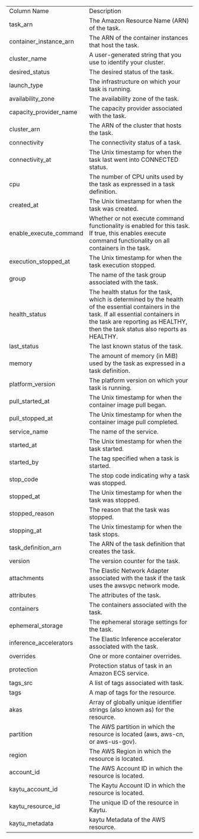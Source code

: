 <table>
	<tr><td>Column Name</td><td>Description</td></tr>
	<tr><td>task_arn</td><td>The Amazon Resource Name (ARN) of the task.</td></tr>
	<tr><td>container_instance_arn</td><td>The ARN of the container instances that host the task.</td></tr>
	<tr><td>cluster_name</td><td>A user-generated string that you use to identify your cluster.</td></tr>
	<tr><td>desired_status</td><td>The desired status of the task.</td></tr>
	<tr><td>launch_type</td><td>The infrastructure on which your task is running.</td></tr>
	<tr><td>availability_zone</td><td>The availability zone of the task.</td></tr>
	<tr><td>capacity_provider_name</td><td>The capacity provider associated with the task.</td></tr>
	<tr><td>cluster_arn</td><td>The ARN of the cluster that hosts the task.</td></tr>
	<tr><td>connectivity</td><td>The connectivity status of a task.</td></tr>
	<tr><td>connectivity_at</td><td>The Unix timestamp for when the task last went into CONNECTED status.</td></tr>
	<tr><td>cpu</td><td>The number of CPU units used by the task as expressed in a task definition.</td></tr>
	<tr><td>created_at</td><td>The Unix timestamp for when the task was created.</td></tr>
	<tr><td>enable_execute_command</td><td>Whether or not execute command functionality is enabled for this task. If true, this enables execute command functionality on all containers in the task.</td></tr>
	<tr><td>execution_stopped_at</td><td>The Unix timestamp for when the task execution stopped.</td></tr>
	<tr><td>group</td><td>The name of the task group associated with the task.</td></tr>
	<tr><td>health_status</td><td>The health status for the task, which is determined by the health of the essential containers in the task. If all essential containers in the task are reporting as HEALTHY, then the task status also reports as HEALTHY.</td></tr>
	<tr><td>last_status</td><td>The last known status of the task.</td></tr>
	<tr><td>memory</td><td>The amount of memory (in MiB) used by the task as expressed in a task definition.</td></tr>
	<tr><td>platform_version</td><td>The platform version on which your task is running.</td></tr>
	<tr><td>pull_started_at</td><td>The Unix timestamp for when the container image pull began.</td></tr>
	<tr><td>pull_stopped_at</td><td>The Unix timestamp for when the container image pull completed.</td></tr>
	<tr><td>service_name</td><td>The name of the service.</td></tr>
	<tr><td>started_at</td><td>The Unix timestamp for when the task started.</td></tr>
	<tr><td>started_by</td><td>The tag specified when a task is started.</td></tr>
	<tr><td>stop_code</td><td>The stop code indicating why a task was stopped.</td></tr>
	<tr><td>stopped_at</td><td>The Unix timestamp for when the task was stopped.</td></tr>
	<tr><td>stopped_reason</td><td>The reason that the task was stopped.</td></tr>
	<tr><td>stopping_at</td><td>The Unix timestamp for when the task stops.</td></tr>
	<tr><td>task_definition_arn</td><td>The ARN of the task definition that creates the task.</td></tr>
	<tr><td>version</td><td>The version counter for the task.</td></tr>
	<tr><td>attachments</td><td>The Elastic Network Adapter associated with the task if the task uses the awsvpc network mode.</td></tr>
	<tr><td>attributes</td><td>The attributes of the task.</td></tr>
	<tr><td>containers</td><td>The containers associated with the task.</td></tr>
	<tr><td>ephemeral_storage</td><td>The ephemeral storage settings for the task.</td></tr>
	<tr><td>inference_accelerators</td><td>The Elastic Inference accelerator associated with the task.</td></tr>
	<tr><td>overrides</td><td>One or more container overrides.</td></tr>
	<tr><td>protection</td><td>Protection status of task in an Amazon ECS service.</td></tr>
	<tr><td>tags_src</td><td>A list of tags associated with task.</td></tr>
	<tr><td>tags</td><td>A map of tags for the resource.</td></tr>
	<tr><td>akas</td><td>Array of globally unique identifier strings (also known as) for the resource.</td></tr>
	<tr><td>partition</td><td>The AWS partition in which the resource is located (aws, aws-cn, or aws-us-gov).</td></tr>
	<tr><td>region</td><td>The AWS Region in which the resource is located.</td></tr>
	<tr><td>account_id</td><td>The AWS Account ID in which the resource is located.</td></tr>
	<tr><td>kaytu_account_id</td><td>The Kaytu Account ID in which the resource is located.</td></tr>
	<tr><td>kaytu_resource_id</td><td>The unique ID of the resource in Kaytu.</td></tr>
	<tr><td>kaytu_metadata</td><td>kaytu Metadata of the AWS resource.</td></tr>
</table>